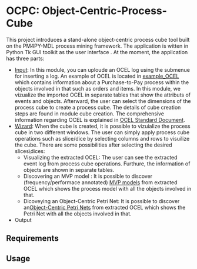 # OCPC: Object-Centric-Process-Cube

This project introduces a stand-alone object-centric process cube tool built on the PM4PY-MDL process mining framework. The application is witten in Python  Tk  GUI  toolkit  as  the  user interface . At the moment, the application has three parts:
- [Input](https://github.com/AnahitaFarhang/object-centric-process-cube/tree/main/input): In this module, you can uploude an OCEL log using the submenue for inserting a log. An example of OCEL is located in [example_OCEL](https://github.com/AnahitaFarhang/object-centric-process-cube/tree/main/example_OCEL) which contains information about a Purchase-to-Pay process within the objects involved in that such as orders and items. In this module, we vizualize the imported OCEL in separate tables that show the attributs of events and objects. Afterward, the user can select the dimensions of the process cube to create a process cube. The details of cube creation steps are found in module cube creation.  The comprehensive information regarding OCEL is explained in [OCEL Standard Document](http://ocel-standard.org/). 
- [Wizard](https://github.com/AnahitaFarhang/object-centric-process-cube/tree/main/wizard): When the cube is created, it is possible to vizuialize the process cube in two different windows. The user can simply apply process cube operations such as slice/dice by selecting columns and rows to visuilize the cube. There are some possibilities after selecting the desired slices\dices:
    - Visualizing the extracted OCEL: The user can see the extracted event log from process cube operations. Furthure, the information of objects are shown in separate tables.
    - Discovering an MVP  model : It is possible to discover (frequency/performace annotated) [MVP models](https://arxiv.org/pdf/2001.02562.pdf) from extracted OCEL which shows the process model with all the objects involved in that.
    - Dicoveying an Object-Centric Petri Net: It is possible to discover an[Object-Centric Petri Nets](https://arxiv.org/pdf/2010.02047.pdf) from extracted OCEL which shows the Petri Net with all the objects involved in that.  
- Output
## Requirements
## Usage


